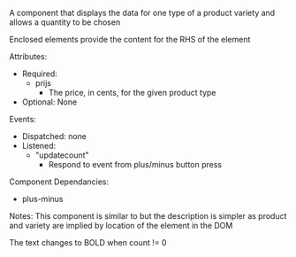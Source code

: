 A component that displays the data for one type of a product variety and allows a quantity to be chosen

Enclosed elements provide the content for the RHS of the element

Attributes:
- Required: 
    - prijs
        - The price, in cents, for the given product type
- Optional: None

Events:
- Dispatched: none
- Listened:
    - "updatecount"
        - Respond to event from plus/minus button press

Component Dependancies:
- plus-minus

Notes:
This component is similar to <line-item> but the description is simpler as product and variety are implied by location of the element in the DOM

The text changes to BOLD when count != 0
